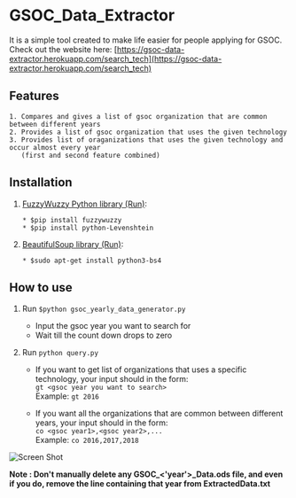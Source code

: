 # GSOC_Data_Extractor

It is a simple tool created to make life easier for people applying for GSOC.
Check out the website here: [https://gsoc-data-extractor.herokuapp.com/search_tech](https://gsoc-data-extractor.herokuapp.com/search_tech)

## Features

```
1. Compares and gives a list of gsoc organization that are common between different years
2. Provides a list of gsoc organization that uses the given technology
3. Provides list of oraganizations that uses the given technology and occur almost every year  
   (first and second feature combined)  
```

## Installation

1. [FuzzyWuzzy Python library (Run)](https://pypi.org/project/fuzzywuzzy/):
    ```
    * $pip install fuzzywuzzy
    * $pip install python-Levenshtein
    ```
2. [BeautifulSoup library (Run)](https://www.crummy.com/software/BeautifulSoup/bs4/doc/#installing-beautiful-soup):
    ```
    * $sudo apt-get install python3-bs4
    ```

## How to use
1. Run `$python gsoc_yearly_data_generator.py`
    * Input the gsoc year you want to search for
    * Wait till the count down drops to zero

2. Run `python query.py`
    * If you want to get list of organizations that uses a specific technology, your input should in the form:  
    `gt <gsoc year you want to search>`  
    Example: `gt 2016`

    * If you want all the organizations that are common between different years, your input should in the form:  
    `co <gsoc year1>,<gsoc year2>,...`  
    Example: `co 2016,2017,2018`

![Screen Shot](https://github.com/ronak66/GSOC_Data_Extractor/blob/master/assets/org%20list.jpg)

**Note : Don't manually delete any GSOC_<'year'>_Data.ods file, and even if you do, remove the line containing that year from ExtractedData.txt**
